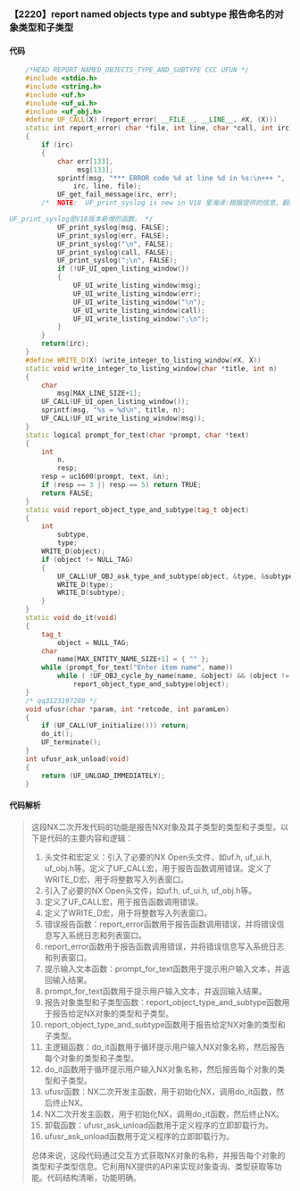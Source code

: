 ### 【2220】report named objects type and subtype 报告命名的对象类型和子类型

#### 代码

```cpp
    /*HEAD REPORT_NAMED_OBJECTS_TYPE_AND_SUBTYPE CCC UFUN */  
    #include <stdio.h>  
    #include <string.h>  
    #include <uf.h>  
    #include <uf_ui.h>  
    #include <uf_obj.h>  
    #define UF_CALL(X) (report_error( __FILE__, __LINE__, #X, (X)))  
    static int report_error( char *file, int line, char *call, int irc)  
    {  
        if (irc)  
        {  
            char err[133],  
                 msg[133];  
            sprintf(msg, "*** ERROR code %d at line %d in %s:\n+++ ",  
                irc, line, file);  
            UF_get_fail_message(irc, err);  
        /*  NOTE:  UF_print_syslog is new in V18 里海译:根据提供的信息，翻译为：

UF_print_syslog是V18版本新增的函数。 */  
            UF_print_syslog(msg, FALSE);  
            UF_print_syslog(err, FALSE);  
            UF_print_syslog("\n", FALSE);  
            UF_print_syslog(call, FALSE);  
            UF_print_syslog(";\n", FALSE);  
            if (!UF_UI_open_listing_window())  
            {  
                UF_UI_write_listing_window(msg);  
                UF_UI_write_listing_window(err);  
                UF_UI_write_listing_window("\n");  
                UF_UI_write_listing_window(call);  
                UF_UI_write_listing_window(";\n");  
            }  
        }  
        return(irc);  
    }  
    #define WRITE_D(X) (write_integer_to_listing_window(#X, X))  
    static void write_integer_to_listing_window(char *title, int n)  
    {  
        char  
            msg[MAX_LINE_SIZE+1];  
        UF_CALL(UF_UI_open_listing_window());  
        sprintf(msg, "%s = %d\n", title, n);  
        UF_CALL(UF_UI_write_listing_window(msg));  
    }  
    static logical prompt_for_text(char *prompt, char *text)  
    {  
        int  
            n,  
            resp;  
        resp = uc1600(prompt, text, &n);  
        if (resp == 3 || resp == 5) return TRUE;  
        return FALSE;  
    }  
    static void report_object_type_and_subtype(tag_t object)  
    {  
        int  
            subtype,  
            type;  
        WRITE_D(object);  
        if (object != NULL_TAG)  
        {  
            UF_CALL(UF_OBJ_ask_type_and_subtype(object, &type, &subtype));  
            WRITE_D(type);  
            WRITE_D(subtype);  
        }  
    }  
    static void do_it(void)  
    {  
        tag_t  
            object = NULL_TAG;  
        char  
            name[MAX_ENTITY_NAME_SIZE+1] = { "" };  
        while (prompt_for_text("Enter item name", name))  
            while ( !UF_OBJ_cycle_by_name(name, &object) && (object != NULL_TAG))  
                report_object_type_and_subtype(object);  
    }  
    /* qq3123197280 */  
    void ufusr(char *param, int *retcode, int paramLen)  
    {  
        if (UF_CALL(UF_initialize())) return;  
        do_it();  
        UF_terminate();  
    }  
    int ufusr_ask_unload(void)  
    {  
        return (UF_UNLOAD_IMMEDIATELY);  
    }

```

#### 代码解析

> 这段NX二次开发代码的功能是报告NX对象及其子类型的类型和子类型。以下是代码的主要内容和逻辑：
>
> 1. 头文件和宏定义：引入了必要的NX Open头文件，如uf.h, uf_ui.h, uf_obj.h等。定义了UF_CALL宏，用于报告函数调用错误。定义了WRITE_D宏，用于将整数写入列表窗口。
> 2. 引入了必要的NX Open头文件，如uf.h, uf_ui.h, uf_obj.h等。
> 3. 定义了UF_CALL宏，用于报告函数调用错误。
> 4. 定义了WRITE_D宏，用于将整数写入列表窗口。
> 5. 错误报告函数：report_error函数用于报告函数调用错误，并将错误信息写入系统日志和列表窗口。
> 6. report_error函数用于报告函数调用错误，并将错误信息写入系统日志和列表窗口。
> 7. 提示输入文本函数：prompt_for_text函数用于提示用户输入文本，并返回输入结果。
> 8. prompt_for_text函数用于提示用户输入文本，并返回输入结果。
> 9. 报告对象类型和子类型函数：report_object_type_and_subtype函数用于报告给定NX对象的类型和子类型。
> 10. report_object_type_and_subtype函数用于报告给定NX对象的类型和子类型。
> 11. 主逻辑函数：do_it函数用于循环提示用户输入NX对象名称，然后报告每个对象的类型和子类型。
> 12. do_it函数用于循环提示用户输入NX对象名称，然后报告每个对象的类型和子类型。
> 13. ufusr函数：NX二次开发主函数，用于初始化NX，调用do_it函数，然后终止NX。
> 14. NX二次开发主函数，用于初始化NX，调用do_it函数，然后终止NX。
> 15. 卸载函数：ufusr_ask_unload函数用于定义程序的立即卸载行为。
> 16. ufusr_ask_unload函数用于定义程序的立即卸载行为。
>
> 总体来说，这段代码通过交互方式获取NX对象的名称，并报告每个对象的类型和子类型信息。它利用NX提供的API来实现对象查询、类型获取等功能。代码结构清晰，功能明确。
>
